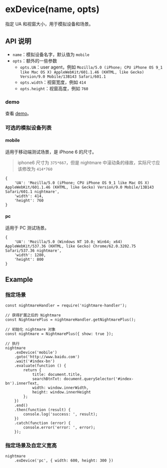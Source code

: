 # exDevice(name, opts)

指定 UA 和视窗大小，用于模拟设备和场景。

## API 说明

- `name`：模拟设备名字，默认值为 `mobile`
- `opts`：额外的一些参数
  - `opts.UA`：user agent，例如 `Mozilla/5.0 (iPhone; CPU iPhone OS 9_1 like Mac OS X) AppleWebKit/601.1.46 (KHTML, like Gecko) Version/9.0 Mobile/13B143 Safari/601.1`
  - `opts.width`：视窗宽度，例如 `414`
  - `opts.height`：视窗高度，例如 `760`

### demo

查看 [demo](../demo/extend-exDevice)。

### 可选的模拟设备列表

#### mobile

适用于移动端测试场景，是 iPhone 6 的尺寸。

> iphone6 尺寸为 `375*667`，但是 nightmare 中滚动条的缘故，实际尺寸应该修改为 `414*760`

```
{
    'UA': 'Mozilla/5.0 (iPhone; CPU iPhone OS 9_1 like Mac OS X) AppleWebKit/601.1.46 (KHTML, like Gecko) Version/9.0 Mobile/13B143 Safari/601.1 nightmare',
    'width': 414,
    'height': 760
}
```

#### pc

适用于 PC 测试场景。

```
{
    'UA': 'Mozilla/5.0 (Windows NT 10.0; Win64; x64) AppleWebKit/537.36 (KHTML, like Gecko) Chrome/62.0.3202.75 Safari/537.36 nightmare',
    'width': 1280,
    'height': 800
}
```

## Example

### 指定场景

```
const nightmareHandler = require('nightmare-handler');

// 获得扩展之后的 Nightmare
const NightmarePlus = nightmareHandler.getNightmarePlus();

// 初始化 nightmare 对象
const nightmare = NightmarePlus({ show: true });

// 执行
nightmare
    .exDevice('mobile')
    .goto('http://www.baidu.com')
    .wait('#index-bn')
    .evaluate(function () {
        return {
            title: document.title,
            searchBtnTxt: document.querySelector('#index-bn').innerText,
            width: window.innerWidth,
            height: window.innerHeight
        };
    })
    .end()
    .then(function (result) {
        console.log('success: ', result);
    })
    .catch(function (error) {
        console.error('error: ', error);
    });
```

### 指定场景及自定义宽高

```
nightmare
    .exDevice('pc', { width: 600, height: 300 })
```
